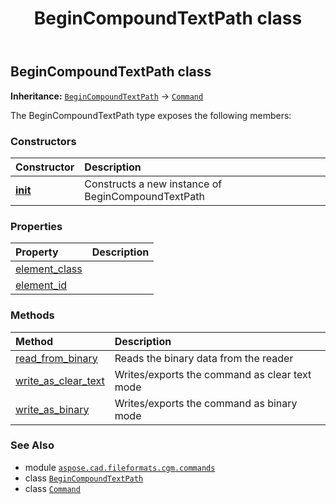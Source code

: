 ﻿---
title: BeginCompoundTextPath class
second_title: Aspose.CAD for Python via .NET API References
description: 
type: docs
weight: 120
url: /python-net/aspose.cad.fileformats.cgm.commands/begincompoundtextpath/
is_root: false
---

## BeginCompoundTextPath class



**Inheritance:** [`BeginCompoundTextPath`](/cad/python-net/aspose.cad.fileformats.cgm.commands/begincompoundtextpath) → 
[`Command`](/cad/python-net/aspose.cad.fileformats.cgm.commands/command)



The BeginCompoundTextPath type exposes the following members:

### Constructors
| Constructor | Description |
| :- | :- |
| [__init__](/cad/python-net/aspose.cad.fileformats.cgm.commands/begincompoundtextpath/__init__/#aspose.cad.fileformats.cgm.CgmFile) | Constructs a new instance of BeginCompoundTextPath |


### Properties
| Property | Description |
| :- | :- |
| [element_class](/cad/python-net/aspose.cad.fileformats.cgm.commands/begincompoundtextpath/element_class) |  |
| [element_id](/cad/python-net/aspose.cad.fileformats.cgm.commands/begincompoundtextpath/element_id) |  |


### Methods
| Method | Description |
| :- | :- |
| [read_from_binary](/cad/python-net/aspose.cad.fileformats.cgm.commands/begincompoundtextpath/read_from_binary/#aspose.cad.fileformats.cgm.IBinaryReader) | Reads the binary data from the reader |
| [write_as_clear_text](/cad/python-net/aspose.cad.fileformats.cgm.commands/begincompoundtextpath/write_as_clear_text/#aspose.cad.fileformats.cgm.IClearTextWriter) | Writes/exports the command as clear text mode |
| [write_as_binary](/cad/python-net/aspose.cad.fileformats.cgm.commands/begincompoundtextpath/write_as_binary/#aspose.cad.fileformats.cgm.IBinaryWriter) | Writes/exports the command as binary mode |



### See Also
* module [`aspose.cad.fileformats.cgm.commands`](..)
* class [`BeginCompoundTextPath`](/cad/python-net/aspose.cad.fileformats.cgm.commands/begincompoundtextpath)
* class [`Command`](/cad/python-net/aspose.cad.fileformats.cgm.commands/command)
